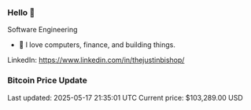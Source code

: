 ### Hello 🤙  

Software Engineering

- 🔭 I love computers, finance, and building things.
  
LinkedIn: https://www.linkedin.com/in/thejustinbishop/  



































































































































































































































### Bitcoin Price Update
Last updated: 2025-05-17 21:35:01 UTC
Current price: $103,289.00 USD
